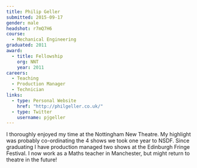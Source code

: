 ```yaml
---
title: Philip Geller
submitted: 2015-09-17
gender: male
headshot: r7mQ7H6
course:
  - Mechanical Engineering
graduated: 2011
award: 
  - title: Fellowship
    org: NNT
    year: 2011
careers:
  - Teaching
  - Production Manager
  - Technician
links:
  - type: Personal Website
    href: "http://philgeller.co.uk/"
  - type: Twitter
    username: pjgeller
---
```


I thoroughly enjoyed my time at the Nottingham New Theatre. My highlight was probably co-ordinating the 4 shows we took one year to NSDF. Since graduating I have production managed two shows at the Edinburgh Fringe Festival. I now work as a Maths teacher in Manchester, but might return to theatre in the future!
